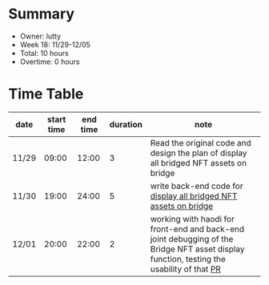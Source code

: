 # Summary

* Owner: lutty
* Week 18: 11/29-12/05
* Total: 10 hours
* Overtime: 0 hours

# Time Table

| date  | start time | end time | duration | note                                                                                                                                                                                                       |
|-------|------------|----------|----------|------------------------------------------------------------------------------------------------------------------------------------------------------------------------------------------------------------|
| 11/29 | 09:00      | 12:00    | 3        | Read the original code and design the plan of display all bridged NFT assets on bridge                                                                                                                     |
| 11/30 | 19:00      | 24:00    | 5        | write back-end code for [display all bridged NFT assets on bridge](https://github.com/harmony-one/ethhmy-bridge.frontend/issues/135)                                                                       |
| 12/01 | 20:00      | 22:00    | 2        | working with haodi for front-end and back-end joint debugging of the Bridge NFT asset display function, testing the usability of that [PR](https://github.com/harmony-one/ethhmy-bridge.frontend/pull/137) |
